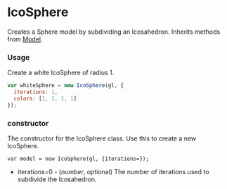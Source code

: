# IcoSphere

Creates a Sphere model by subdividing an Icosahedron. Inherits methods from [Model](Model).

### Usage

Create a white IcoSphere of radius 1.

```js
var whiteSphere = new IcoSphere(gl, {
  iterations: 1,
  colors: [1, 1, 1, 1]
});
```

### constructor

The constructor for the IcoSphere class. Use this to create a new IcoSphere.

`var model = new IcoSphere(gl, {iterations=});`

* iterations=0 - (*number*, optional) The number of iterations used to subdivide the Icosahedron.
